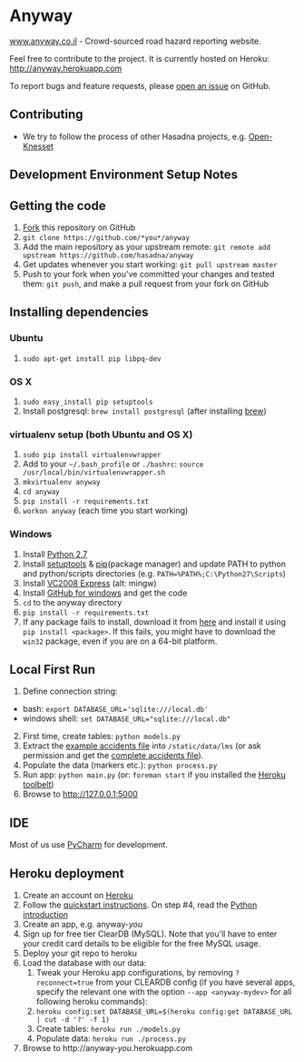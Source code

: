 Anyway
======

www.anyway.co.il - Crowd-sourced road hazard reporting website.

Feel free to contribute to the project. It is currently hosted on Heroku:
http://anyway.herokuapp.com

To report bugs and feature requests, please [open an issue](https://github.com/hasadna/anyway/issues) on GitHub.

Contributing
-----------------------
* We try to follow the process of other Hasadna projects, e.g. [Open-Knesset](https://oknesset-devel.readthedocs.org/en/latest/)

## Development Environment Setup Notes 

## Getting the code
1. [Fork](https://github.com/hasadna/anyway/fork) this repository on GitHub
2. `git clone https://github.com/*you*/anyway`
3. Add the main repository as your upstream remote: `git remote add upstream https://github.com/hasadna/anyway`
4. Get updates whenever you start working: `git pull upstream master`
5. Push to your fork when you've committed your changes and tested them: `git push`, and make a pull request from your fork on GitHub

## Installing dependencies

### Ubuntu
1. `sudo apt-get install pip libpq-dev`

### OS X
1. `sudo easy_install pip setuptools`
2. Install postgresql: `brew install postgresql` (after installing [brew](http://brew.sh))

### virtualenv setup (both Ubuntu and OS X)
1. `sudo pip install virtualenvwrapper`
2. Add to your `~/.bash_profile` or `./bashrc`: `source /usr/local/bin/virtualenvwrapper.sh`
3. `mkvirtualenv anyway`
4. `cd anyway`
5. `pip install -r requirements.txt`
6. `workon anyway` (each time you start working)

### Windows
1. Install [Python 2.7](http://www.python.org/getit)
2. Install [setuptools](http://www.lfd.uci.edu/~gohlke/pythonlibs/#setuptools) & [pip](http://www.lfd.uci.edu/~gohlke/pythonlibs/#pip)(package manager) and update PATH to python and python/scripts directories (e.g. `PATH=%PATH%;C:\Python27\Scripts`)
3. Install [VC2008 Express](http://download.microsoft.com/download/A/5/4/A54BADB6-9C3F-478D-8657-93B3FC9FE62D/vcsetup.exe) (alt: mingw)
4. Install [GitHub for windows](http://windows.github.com/) and get the code
5. `cd` to the anyway directory
7. `pip install -r requirements.txt`
8. If any package fails to install, download it from [here](http://www.lfd.uci.edu/~gohlke/pythonlibs) and install it using `pip install <package>`. If this fails, you might have to download the `win32` package, even if you are on a 64-bit platform.

## Local First Run
1. Define connection string:
  * bash: `export DATABASE_URL='sqlite:///local.db'`
  * windows shell: `set DATABASE_URL="sqlite:///local.db"`
2. First time, create tables: `python models.py`
3. Extract the [example accidents file](https://drive.google.com/file/d/0B4yX8HDe1VaTSjNMUXYyeW4yQkk/view?usp=sharing) into `/static/data/lms` (or ask permission and get the [complete accidents file](https://drive.google.com/file/d/0B4yX8HDe1VaTdWdPMXV5c2gycW8/view?usp=sharing)).
4. Populate the data (markers etc.): `python process.py`
5. Run app: `python main.py` (or: `foreman start` if you installed the [Heroku toolbelt](https://toolbelt.heroku.com))
6. Browse to http://127.0.0.1:5000

## IDE
Most of us use [PyCharm](https://www.jetbrains.com/pycharm) for development.


Heroku deployment
-----------------
1. Create an account on [Heroku](http://heroku.com)
2. Follow the [quickstart instructions](https://devcenter.heroku.com/articles/quickstart). On step #4, read the [Python introduction](https://devcenter.heroku.com/articles/getting-started-with-python)
3. Create an app, e.g. anyway-*you*
4. Sign up for free tier ClearDB (MySQL). Note that you'll have to enter your credit card details to be eligible for the free MySQL usage.
5. Deploy your git repo to heroku
6. Load the database with our data:
    1. Tweak your Heroku app configurations, by removing `?reconnect=true` from your CLEARDB config (if you have several apps, specify the relevant one with the option `--app <anyway-mydev>` for all following heroku commands):
    2. `heroku config:set DATABASE_URL=$(heroku config:get DATABASE_URL | cut -d '?' -f 1)`
    2. Create tables: `heroku run ./models.py`
    3. Populate data: `heroku run ./process.py`
7. Browse to http://anyway-*you*.herokuapp.com
